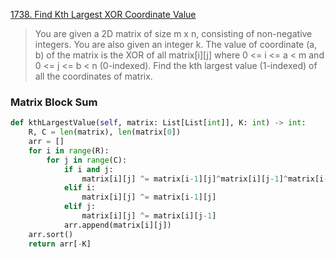 [1738. Find Kth Largest XOR Coordinate Value](https://leetcode.com/problems/find-kth-largest-xor-coordinate-value)

> You are given a 2D matrix of size m x n, consisting of non-negative integers. You are also given an integer k.
> The value of coordinate (a, b) of the matrix is the XOR of all matrix[i][j] where 0 <= i <= a < m and 0 <= j <= b < n (0-indexed).
> Find the kth largest value (1-indexed) of all the coordinates of matrix.

### Matrix Block Sum
```python
def kthLargestValue(self, matrix: List[List[int]], K: int) -> int: 
	R, C = len(matrix), len(matrix[0]) 
	arr = [] 
	for i in range(R): 
		for j in range(C): 
			if i and j: 
				matrix[i][j] ^= matrix[i-1][j]^matrix[i][j-1]^matrix[i-1][j-1] 
			elif i: 
				matrix[i][j] ^= matrix[i-1][j] 
			elif j: 
				matrix[i][j] ^= matrix[i][j-1] 
			arr.append(matrix[i][j]) 
	arr.sort() 
	return arr[-K]
```